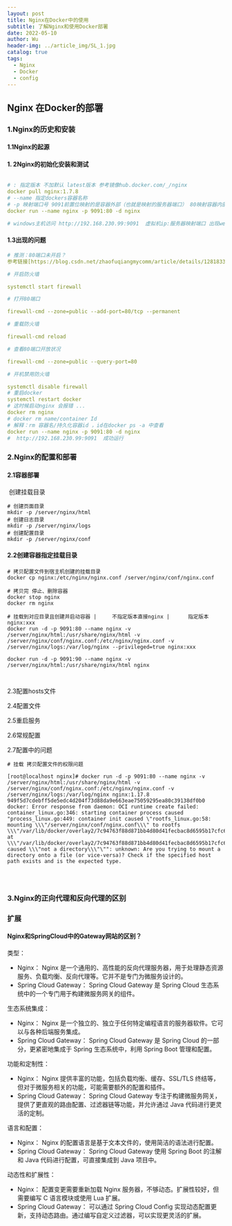 ```yaml
---
layout: post
title: Nginx在Docker中的使用
subtitle: 了解Nginx和使用Docker部署
date: 2022-05-10
author: Wu
header-img: ../article_img/SL_1.jpg
catalog: true
tags:
  - Nginx
  - Docker
  - config
---
```


## Nginx 在Docker的部署

### 1.Nginx的历史和安装

#### 1.1Nginx的起源


#### 1. 2Nginx的初始化安装和测试

```yml

# : 指定版本 不加默认 latest版本 参考镜像hub.docker.com/_/nginx
docker pull nginx:1.7.8
# --name 指定dockers容器名称
# -p 映射端口号 9091前置位映射的是容器外部（也就是映射的服务器端口） 80映射容器内部(也就是docker中的端口)
docker run --name nginx -p 9091:80 -d nginx

# windows主机访问 http://192.168.230.99:9091  虚拟机ip:服务器映射端口 出现welcome即为成功


```

#### 1.3出现的问题

```yml
# 推测：80端口未开启？
参考链接[https://blog.csdn.net/zhaofuqiangmycomm/article/details/128183305]

# 开启防火墙

systemctl start firewall 

# 打开80端口

firewall-cmd --zone=public --add-port=80/tcp --permanent 

# 重载防火墙

firewall-cmd reload

# 查看80端口开放状况

firewall-cmd --zone=public --query-port=80

# 开机禁用防火墙

systemctl disable firewall
# 重启docker
systemctl restart docker
# 这时候启动nginx 会报错 ...
docker rm nginx 
# docker rm name/container Id  
# 解释：rm 容器名/持久化容器id ，id在docker ps -a 中查看
docker run --name nginx -p 9091:80 -d nginx 
#  http://192.168.230.99:9091  成功运行
```

### 2.Nginx的配置和部署

#### 2.1容器部署

​	创建挂载目录

```shell
# 创建页面目录
mkdir -p /server/nginx/html
# 创建日志目录
mkdir -p /server/nginx/logs
# 创建配置目录
mkdir -p /server/nginx/conf
```

#### 2.2创建容器指定挂载目录

```shell
# 拷贝配置文件到宿主机创建的挂载目录
docker cp nginx:/etc/nginx/nginx.conf /server/nginx/conf/nginx.conf

# 拷贝完 停止、删除容器
docker stop nginx
docker rm nginx

# 挂载到对应目录且创建并启动容器 |		不指定版本直接nginx |		指定版本nginx:xxx
docker run -d -p 9091:80 --name nginx -v /server/nginx/html:/usr/share/nginx/html -v /server/nginx/conf/nginx.conf:/etc/nginx/nginx.conf -v /server/nginx/logs:/var/log/nginx --privileged=true nginx:xxx

docker run -d -p 9091:90 --name nginx -v /server/nginx/html:/usr/share/nginx/html nginx



```



2.3配置hosts文件

2.4配置文件

2.5重启服务

2.6常规配置 

2.7配置中的问题

```shell
# 挂载 拷贝配置文件的权限问题

[root@localhost nginx]# docker run -d -p 9091:80 --name nginx -v /server/nginx/html:/usr/share/nginx/html -v /server/nginx/conf/nginx.conf:/etc/nginx/nginx.conf -v /server/nginx/logs:/var/log/nginx nginx:1.17.8
949f5d7cdebff5de5edc4d204f73d88da9e663eae75059295ea80c39138df0b0
docker: Error response from daemon: OCI runtime create failed: container_linux.go:346: starting container process caused "process_linux.go:449: container init caused \"rootfs_linux.go:58: mounting \\\"/server/nginx/conf/nginx.conf\\\" to rootfs \\\"/var/lib/docker/overlay2/7c94763f88d871bb4d80d41fecbac8d6595b17cfc6e636c81744ddcb21a42270/merged\\\" at \\\"/var/lib/docker/overlay2/7c94763f88d871bb4d80d41fecbac8d6595b17cfc6e636c81744ddcb21a42270/merged/etc/nginx/nginx.conf\\\" caused \\\"not a directory\\\"\"": unknown: Are you trying to mount a directory onto a file (or vice-versa)? Check if the specified host path exists and is the expected type.




```



### 3.Nginx的正向代理和反向代理的区别



### 扩展
#### Nginx和SpringCloud中的Gateway网站的区别？

类型：
- Nginx： Nginx 是一个通用的、高性能的反向代理服务器，用于处理静态资源服务、负载均衡、反向代理等。它并不是专门为微服务设计的。
- Spring Cloud Gateway： Spring Cloud Gateway 是 Spring Cloud 生态系统中的一个专门用于构建微服务网关的组件。

生态系统集成：
- Nginx： Nginx 是一个独立的、独立于任何特定编程语言的服务器软件。它可以与各种后端服务集成。
- Spring Cloud Gateway： Spring Cloud Gateway 是 Spring Cloud 的一部分，更紧密地集成于 Spring 生态系统中，利用 Spring Boot 管理和配置。

功能和定制性：
- Nginx： Nginx 提供丰富的功能，包括负载均衡、缓存、SSL/TLS 终结等，但对于微服务相关的功能，可能需要额外的配置和插件。
- Spring Cloud Gateway： Spring Cloud Gateway 专注于构建微服务网关，提供了更直观的路由配置、过滤器链等功能，并允许通过 Java 代码进行更灵活的定制。

语言和配置：
- Nginx： Nginx 的配置语言是基于文本文件的，使用简洁的语法进行配置。
- Spring Cloud Gateway： Spring Cloud Gateway 使用 Spring Boot 的注解和 Java 代码进行配置，可直接集成到 Java 项目中。

动态性和扩展性：
- Nginx： 配置变更需要重新加载 Nginx 服务器，不够动态。扩展性较好，但需要编写 C 语言模块或使用 Lua 扩展。
- Spring Cloud Gateway： 可以通过 Spring Cloud Config 实现动态配置更新，支持动态路由。通过编写自定义过滤器，可以实现更灵活的扩展。




